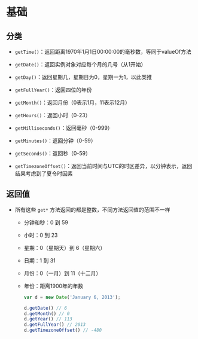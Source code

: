 # 基础

## 分类

- `getTime()`：返回距离1970年1月1日00:00:00的毫秒数，等同于valueOf方法

- `getDate()`：返回实例对象对应每个月的几号（从1开始）

- `getDay()`：返回星期几，星期日为0，星期一为1，以此类推

- `getFullYear()`：返回四位的年份

- `getMonth()`：返回月份（0表示1月，11表示12月）

- `getHours()`：返回小时（0-23）

- `getMilliseconds()`：返回毫秒（0-999）

- `getMinutes()`：返回分钟（0-59）

- `getSeconds()`：返回秒（0-59）

- `getTimezoneOffset()`：返回当前时间与UTC的时区差异，以分钟表示，返回结果考虑到了夏令时因素

## 返回值

- 所有这些 `get*` 方法返回的都是整数，不同方法返回值的范围不一样

  - 分钟和秒：0 到 59

  - 小时：0 到 23

  - 星期：0（星期天）到 6（星期六）

  - 日期：1 到 31

  - 月份：0（一月）到 11（十二月）

  - 年份：距离1900年的年数

    ```js
    var d = new Date('January 6, 2013');

    d.getDate() // 6
    d.getMonth() // 0
    d.getYear() // 113
    d.getFullYear() // 2013
    d.getTimezoneOffset() // -480
    ```
